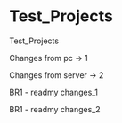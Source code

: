 # Test_Projects
Test_Projects 

Changes from pc -> 1

Changes from server -> 2

BR1 - readmy changes_1

BR1 - readmy changes_2
